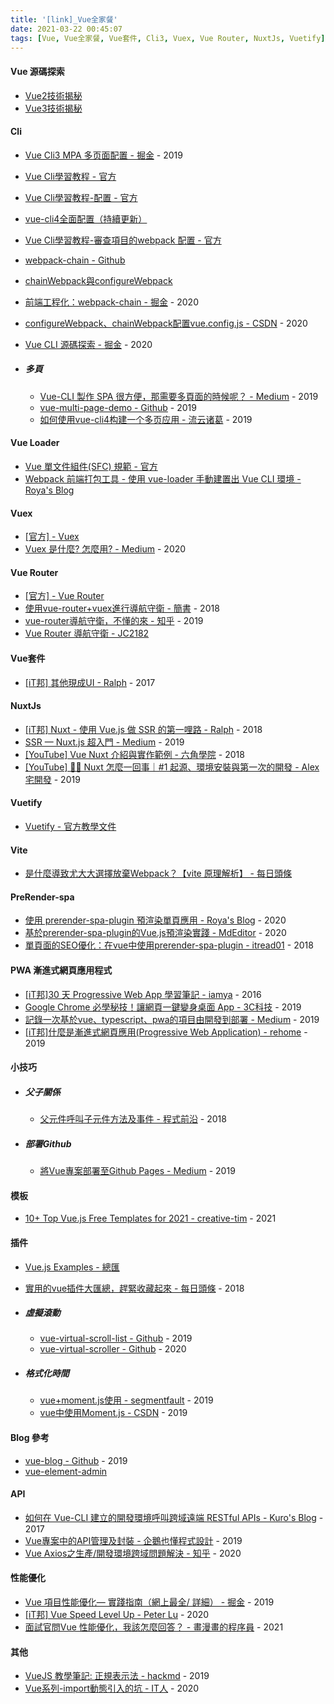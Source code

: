 ```yaml
---
title: '[link]_Vue全家餐'
date: 2021-03-22 00:45:07
tags: [Vue, Vue全家餐, Vue套件, Cli3, Vuex, Vue Router, NuxtJs, Vuetify]
---
```


#### Vue 源碼探索
  - [Vue2技術揭秘](https://ustbhuangyi.github.io/vue-analysis/v2/prepare/)
  - [Vue3技術揭秘](https://ustbhuangyi.github.io/vue-analysis/v3/new/)

<!-- more -->

#### Cli
  - [Vue Cli3 MPA 多页面配置 - 掘金](https://juejin.cn/post/6844903919911436296) - 2019
  - [Vue Cli學習教程 - 官方](https://cli.vuejs.org/zh/guide/)
  - [Vue Cli學習教程-配置 - 官方](https://cli.vuejs.org/zh/config/#%E5%85%A8%E5%B1%80-cli-%E9%85%8D%E7%BD%AE)
  - [vue-cli4全面配置（持續更新）](https://staven630.github.io/vue-cli4-config/)
  - [Vue Cli學習教程-審查項目的webpack 配置 - 官方](https://cli.vuejs.org/zh/guide/webpack.html#%E5%AE%A1%E6%9F%A5%E9%A1%B9%E7%9B%AE%E7%9A%84-webpack-%E9%85%8D%E7%BD%AE)
  - [webpack-chain - Github](https://github.com/neutrinojs/webpack-chain)
  - [chainWebpack與configureWebpack](https://forum.vuejs.org/t/chainwebpack-configurewebpack/68750)
  - [前端工程化：webpack-chain - 掘金](https://juejin.cn/post/6844904138954801166) - 2020
  - [configureWebpack、chainWebpack配置vue.config.js - CSDN](https://blog.csdn.net/weixin_43443341/article/details/108865372) - 2020
  - [Vue CLI 源碼探索 - 掘金](https://juejin.cn/post/6844904154360446983) - 2020

  - ##### 多頁
    - [Vue-CLI 製作 SPA 很方便，那需要多頁面的時候呢？ - Medium](https://medium.com/@nchuuu/%E5%88%A9%E7%94%A8vue-cli-%E9%80%B2%E8%A1%8C%E5%A4%9A%E9%A0%81%E6%89%93%E5%8C%85-633b39bb157) - 2019
    - [vue-multi-page-demo - Github](https://github.com/liuyunzhuge/vue-multi-page-demo) - 2019
    - [如何使用vue-cli4构建一个多页应用 - 流云诸葛](https://blog.liuyunzhuge.com/2019/12/21/%E5%A6%82%E4%BD%95%E4%BD%BF%E7%94%A8vue-cli4%E6%9E%84%E5%BB%BA%E4%B8%80%E4%B8%AA%E5%A4%9A%E9%A1%B5%E5%BA%94%E7%94%A8/) - 2019

#### Vue Loader
  - [Vue 單文件組件(SFC) 規範 - 官方](https://vue-loader.vuejs.org/zh/spec.html)
  - [Webpack 前端打包工具 - 使用 vue-loader 手動建置出 Vue CLI 環境 - Roya's Blog](https://awdr74100.github.io/2020-04-13-webpack-vueloader/)

#### Vuex
  - [[官方] - Vuex](https://vuex.vuejs.org/zh/)
  - [Vuex 是什麼? 怎麼用? - Medium](https://medium.com/itsems-frontend/vue-vuex1-state-mutations-364163b3acac) - 2020

#### Vue Router
  - [[官方] - Vue Router](https://router.vuejs.org/zh/)
  - [使用vue-router+vuex進行導航守衛 - 簡書](https://www.jianshu.com/p/f920b0e994dc) - 2018
  - [vue-router導航守衛，不懂的來 - 知乎](https://zhuanlan.zhihu.com/p/54112006) - 2019
  - [Vue Router 導航守衛 - JC2182](https://zhuanlan.zhihu.com/p/54112006)

#### Vue套件
  - [[iT邦] 其他現成UI - Ralph](https://ithelp.ithome.com.tw/articles/10188743) - 2017

#### NuxtJs
  - [[iT邦] Nuxt - 使用 Vue.js 做 SSR 的第一哩路 - Ralph](https://ithelp.ithome.com.tw/users/20103424/ironman/1961) - 2018
  - [SSR — Nuxt.js 超入門 - Medium](https://medium.com/@jackercleaninglab/ssr-nuxt-js-%E8%B6%85%E5%85%A5%E9%96%80-84a0823b45ed) - 2019
  - [[YouTube] Vue Nuxt 介紹與實作範例 - 六角學院](https://www.youtube.com/watch?v=szrRDJBFmvQ&feature=youtu.be) - 2018
  - [[YouTube] 👨‍💻 Nuxt 怎麼一回事｜#1 起源、環境安裝與第一次的開發 - Alex 宅開發](https://www.youtube.com/watch?v=wgW1o4Nswqs&feature=youtu.be) - 2019

#### Vuetify
  - [Vuetify - 官方教學文件](https://vuetifyjs.com/zh-Hans/introduction/why-vuetify/)

#### Vite
  - [是什麼導致尤大大選擇放棄Webpack？【vite 原理解析】 - 每日頭條](https://kknews.cc/code/n2mrkvg.amp)

#### PreRender-spa
  - [使用 prerender-spa-plugin 預渲染單頁應用 - Roya's Blog](https://awdr74100.github.io/2020-07-13-webpack-prerenderspaplugin/) - 2020
  - [基於prerender-spa-plugin的Vue.js預渲染實踐 - MdEditor](https://www.mdeditor.tw/pl/pyyk/zh-hk) - 2020
  - [單頁面的SEO優化：在vue中使用prerender-spa-plugin - itread01](https://www.itread01.com/content/1544722025.html) - 2018

#### PWA 漸進式網頁應用程式
  - [[iT邦]30 天 Progressive Web App 學習筆記 - iamya](https://ithelp.ithome.com.tw/articles/10215567) - 2016
  - [Google Chrome 必學秘技！讓網頁一鍵變身桌面 App - 3C科技](https://3c.ltn.com.tw/news/37555) - 2019
  - [記錄一次基於vue、typescript、pwa的項目由開發到部署 - Medium](https://medium.com/@zhenghaoli1996/%E8%A8%98%E9%8C%84%E4%B8%80%E6%AC%A1%E5%9F%BA%E6%96%BCvue-typescript-pwa%E7%9A%84%E9%A0%85%E7%9B%AE%E7%94%B1%E9%96%8B%E7%99%BC%E5%88%B0%E9%83%A8%E7%BD%B2-6d5189ddc22d) - 2019
  - [[iT邦]什麼是漸進式網頁應用(Progressive Web Application) - rehome](https://ithelp.ithome.com.tw/articles/10215567) - 2019

#### 小技巧
  - ##### 父子關係
    - [父元件呼叫子元件方法及事件 - 程式前沿](https://codertw.com/%E5%89%8D%E7%AB%AF%E9%96%8B%E7%99%BC/204272/) - 2018
  - ##### 部署Github
    - [將Vue專案部署至Github Pages - Medium](https://dean34520.medium.com/vue%E7%B3%BB%E5%88%97%E6%96%87-%E5%B0%87vue%E6%AA%94%E6%A1%88%E9%83%A8%E7%BD%B2%E8%87%B3github-334951cadede) - 2019

#### 模板
  - [10+ Top Vue.js Free Templates for 2021 - creative-tim](https://www.creative-tim.com/blog/freebies/vuejs/top-vuejs-free-templates-for-this-summer/) - 2021

#### 插件
  - [Vue.js Examples - 總匯](https://vuejsexamples.com/)
  - [實用的vue插件大匯總，趕緊收藏起來 - 每日頭條](https://kknews.cc/code/kbejqlb.html) - 2018

  - ##### 虛擬滾動
    - [vue-virtual-scroll-list - Github](https://github.com/tangbc/vue-virtual-scroll-list) - 2019
    - [vue-virtual-scroller - Github](https://github.com/Akryum/vue-virtual-scroller) - 2020
  - ##### 格式化時間
    - [vue+moment.js使用 - segmentfault](https://segmentfault.com/a/1190000021200938) - 2019
    - [vue中使用Moment.js - CSDN](https://blog.csdn.net/lihefei_coder/article/details/92628030) - 2019


#### Blog 參考
  - [vue-blog - Github](https://github.com/uncleLian/vue-blog) - 2019
  - [vue-element-admin](https://panjiachen.github.io/vue-element-admin-site/zh/guide/#%E5%8A%9F%E8%83%BD)

#### API
  - [如何在 Vue-CLI 建立的開發環境呼叫跨域遠端 RESTful APIs - Kuro's Blog](https://kuro.tw/posts/2017/06/07/%E5%A6%82%E4%BD%95%E5%9C%A8-Vue-CLI-%E5%BB%BA%E7%AB%8B%E7%9A%84%E9%96%8B%E7%99%BC%E7%92%B0%E5%A2%83%E5%91%BC%E5%8F%AB%E8%B7%A8%E5%9F%9F%E9%81%A0%E7%AB%AF-RESTful-APIs/) - 2017
  - [Vue專案中的API管理及封裝 - 企鵝也懂程式設計](https://medium.com/%E4%BC%81%E9%B5%9D%E4%B9%9F%E6%87%82%E7%A8%8B%E5%BC%8F%E8%A8%AD%E8%A8%88/vue%E5%B0%88%E6%A1%88%E4%B8%AD%E7%9A%84api%E7%AE%A1%E7%90%86%E5%8F%8A%E5%B0%81%E8%A3%9D-bccb77f82f98) - 2019
  - [Vue Axios之生產/開發環境跨域問題解決 - 知乎](https://zhuanlan.zhihu.com/p/231082156) - 2020

#### 性能優化
  - [Vue 項目性能優化— 實踐指南（網上最全/ 詳細） - 掘金](https://juejin.cn/post/6844903913410314247) - 2019
  - [[iT邦] Vue Speed Level Up - Peter Lu](https://ithelp.ithome.com.tw/articles/10249161) - 2020
  - [面試官問Vue 性能優化，我該怎麼回答？ - 畫漫畫的程序員](https://mp.weixin.qq.com/s/6BrE36U72LD_kGX0N1jQ5Q) - 2021

#### 其他
  - [VueJS 教學筆記: 正規表示法 - hackmd](https://hackmd.io/@FortesHuang/rJf6CYynS) - 2019
  - [Vue系列-import動態引入的坑 - IT人](https://iter01.com/536683.html) - 2020

